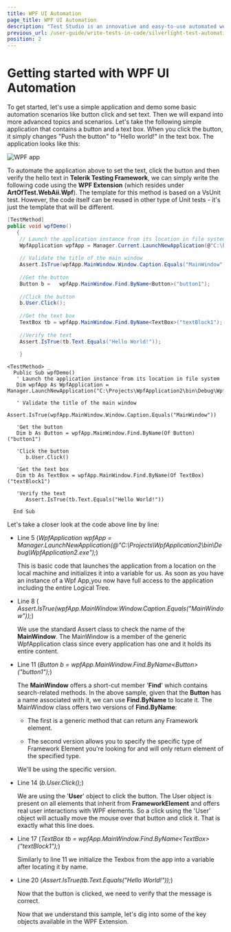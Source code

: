 ```yaml
---
title: WPF UI Automation
page_title: WPF UI Automation
description: "Test Studio is an innovative and easy-to-use automated web, WPF and load testing solution. Test Studio tests support essential technologies like ASP.NET AJAX, Silverlight, PHP and MVC. HTML5, Testing framework, functional testing, performance testing, load testing, exploratory testing, manual testing."
previous_url: /user-guide/write-tests-in-code/silverlight-test-automation/wpf-test-automation.aspx, /user-guide/write-tests-in-code/silverlight-test-automation/wpf-test-automation
position: 2
---
```

# Getting started with WPF UI Automation

To get started, let's use a simple application and demo some basic automation scenarios like button click and set text. Then we will expand into more advanced topics and scenarios. Let's take the following simple application that contains a button and a text box. When you click the button, it simply changes "Push the button" to "Hello world!" in the text box. The application looks like this:

![WPF app][1]

To automate the application above to set the text, click the button and then verify the hello text in **Telerik Testing Framework**, we can simply write the following code using the **WPF Extension** (which resides under **ArtOfTest.WebAii.Wpf**). The template for this method is based on a VsUnit test. However, the code itself can be reused in other type of Unit tests - it's just the template that will be different.

````C#
[TestMethod]
public void wpfDemo()
   {
	// Launch the application instance from its location in file system
    WpfApplication wpfApp = Manager.Current.LaunchNewApplication(@"C:\Projects\WpfApplication2\bin\Debug\WpfApplication2.exe");
   
	// Validate the title of the main window
    Assert.IsTrue(wpfApp.MainWindow.Window.Caption.Equals("MainWindow"));
   
	//Get the button
    Button b =   wpfApp.MainWindow.Find.ByName<Button>("button1");
   
	//Click the button 
    b.User.Click();
   
	//Get the text box
    TextBox tb = wpfApp.MainWindow.Find.ByName<TextBox>("textBlock1");
   
	//Verify the text
    Assert.IsTrue(tb.Text.Equals("Hello World!"));
   
    }
````
````VB
<TestMethod> _
  Public Sub wpfDemo()
   ' Launch the application instance from its location in file system
   Dim wpfApp As WpfApplication = Manager.LaunchNewApplication("C:\Projects\WpfApplication2\bin\Debug\WpfApplication2.exe")
   
   ' Validate the title of the main window
      Assert.IsTrue(wpfApp.MainWindow.Window.Caption.Equals("MainWindow"))
   
   'Get the button
   Dim b As Button = wpfApp.MainWindow.Find.ByName(Of Button)("button1")
   
   'Click the button 
      b.User.Click()
   
   'Get the text box
   Dim tb As TextBox = wpfApp.MainWindow.Find.ByName(Of TextBox)("textBlock1")
   
   'Verify the text
      Assert.IsTrue(tb.Text.Equals("Hello World!"))
   
  End Sub
````


Let's take a closer look at the code above line by line:

* Line 5 (*WpfApplication wpfApp = Manager.LaunchNewApplication(@"C:\Projects\WpfApplication2\bin\Debug\WpfApplication2.exe");*)

	This is basic code that launches the application from a location on the local machine and initializes it into a variable for us. As soon as you have an instance of a Wpf App,you now have full access to the application including the entire Logical Tree. 

* Line 8 ( *Assert.IsTrue(wpfApp.MainWindow.Window.Caption.Equals("MainWindow"));*)

	We use the standard Assert class to check the name of the **MainWindow**. The MainWindow is a member of the generic WpfApplication class since every application has one and it holds its entire content.

* Line 11 (*Button b = wpfApp.MainWindow.Find.ByName\<Button>("button1");*)

	The **MainWindow** offers a short-cut member '**Find**' which contains search-related methods. In the above sample, given that the **Button** has a name associated with it, we can use **Find.ByName** to locate it. The MainWindow class offers two versions of **Find.ByName**:

	* The first is a generic method that can return any Framework element.

	* The second version allows you to specify the specific type of Framework Element you're looking for and will only return element of the specified type.
 
	We'll be using the specific version.

* Line 14 (*b.User.Click();*)

	We are using the '**User**' object to click the button. The User object is present on all elements that inherit from **FrameworkElement** and offers real user interactions with WPF elements. So a click using the 'User' object will actually move the mouse over that button and click it. That is exactly what this line does.

* Line 17 (*TextBox tb = wpfApp.MainWindow.Find.ByName\<TextBox>("textBlock1");*)

	Similarly to line 11 we initialize the Texbox from the app into a variable after locating it by name.

* Line 20 (*Assert.IsTrue(tb.Text.Equals("Hello World!"));*)

	Now that the button is clicked, we need to verify that the message is correct.
 
	Now that we understand this sample, let's dig into some of the key objects available in the WPF Extension.

[1]: /img/testing-framework/write-tests-in-code/silverlight-wpf-automation-wtc/wpf-ui-automation/fig1.png
